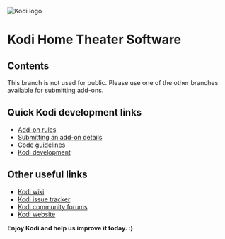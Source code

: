 ![Kodi logo](https://raw.githubusercontent.com/xbmc/xbmc/master/media/banner.png)
# Kodi Home Theater Software


## Contents

This branch is not used for public. Please use one of the other branches available for submitting add-ons.

## Quick Kodi development links

* [Add-on rules](https://github.com/xbmc/repo-resources/blob/master/CONTRIBUTING.md)
* [Submitting an add-on details](https://kodi.wiki/view/Submitting_Add-ons)
* [Code guidelines](https://kodi.wiki/view/Official:Code_guidelines_and_formatting_conventions)
* [Kodi development](https://kodi.wiki/view/Development)

## Other useful links

* [Kodi wiki](https://kodi.wiki/)
* [Kodi issue tracker](https://github.com/xbmc/xbmc/issues)
* [Kodi community forums](https://forum.kodi.tv/)
* [Kodi website](https://kodi.tv/)

**Enjoy Kodi and help us improve it today. :)**
